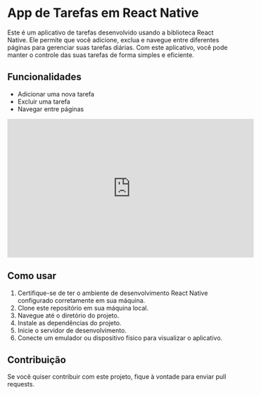 # App de Tarefas em React Native
Este é um aplicativo de tarefas desenvolvido usando a biblioteca React Native. Ele permite que você adicione, exclua e navegue entre diferentes páginas para gerenciar suas tarefas diárias. Com este aplicativo, você pode manter o controle das suas tarefas de forma simples e eficiente.

## Funcionalidades

- Adicionar uma nova tarefa
- Excluir uma tarefa
- Navegar entre páginas
<iframe width="560" height="315" src="https://www.youtube.com/embed/8McrpM9GA-Q" frameborder="0" allowfullscreen></iframe>


## Como usar

1. Certifique-se de ter o ambiente de desenvolvimento React Native configurado corretamente em sua máquina.
2. Clone este repositório em sua máquina local.
3. Navegue até o diretório do projeto.
4. Instale as dependências do projeto.
5. Inicie o servidor de desenvolvimento.
6. Conecte um emulador ou dispositivo físico para visualizar o aplicativo.

## Contribuição

Se você quiser contribuir com este projeto, fique à vontade para enviar pull requests.
